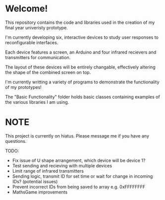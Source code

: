 # Welcome!
This repository contains the code and libraries used in the creation of my final year univeristy prototype.

I'm currently developing six, interactive devices to study user responses to reconfigurable interfaces.

Each device features a screen, an Arduino and four infrared recievers and transmitters for communication.

The layout of these devices will be entirely changable, effectively altering the shape of the combined screen on top.

I'm currently writting a variety of programs to demonstrate the functionality of my prototypes!

The "Basic Functionality" folder holds basic classes containing examples of the various libraries I am using.

# NOTE
This project is currently on hiatus. Please message me if you have any questions.

TODO:
- Fix issue of U shape arrangement, which device will be device 1?
- Test sending and recieving with multiple devices
- Limit range of infrared transmitters
- Sending logic, transmit ID for set time or wait for change in incoming IDs? (potential issues)
- Prevent incorrect IDs from being saved to array e.g. 0xFFFFFFFF
- MathsGame improvements
